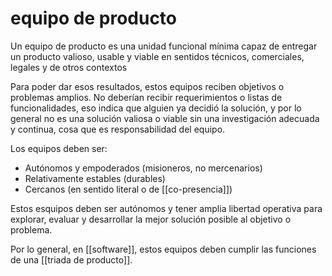 # equipo de producto
Un equipo de producto es una unidad funcional mínima capaz de entregar un producto valioso, usable y viable en sentidos técnicos, comerciales, legales y de otros contextos

Para poder dar esos resultados, estos equipos reciben objetivos o problemas amplios. No deberían recibir requerimientos o listas de funcionalidades, eso indica que alguien ya decidió la solución, y por lo general no es una solución valiosa o viable sin una investigación adecuada y continua, cosa que es responsabilidad del equipo.

Los equipos deben ser:

- Autónomos y empoderados (misioneros, no mercenarios)
- Relativamente estables (durables)
- Cercanos (en sentido literal o de [[co-presencia]])

Estos esquipos deben ser autónomos y tener amplia libertad operativa para explorar, evaluar y desarrollar la mejor solución posible al objetivo o problema.

Por lo general, en [[software]], estos equipos deben cumplir las funciones de una [[triada de producto]].